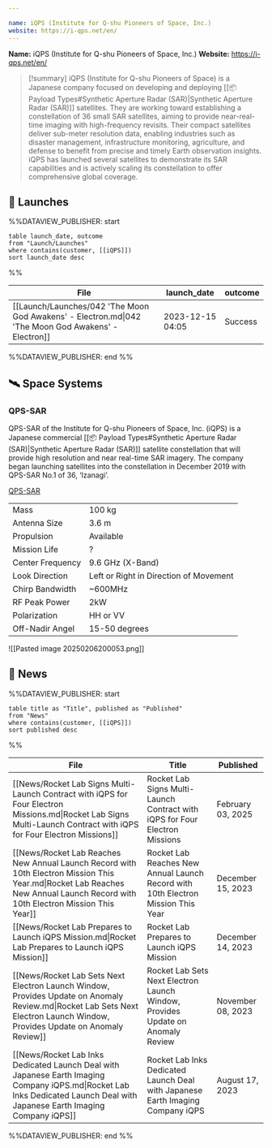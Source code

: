 ```yaml
---

name: iQPS (Institute for Q-shu Pioneers of Space, Inc.)
website: https://i-qps.net/en/
---
```


**Name:** iQPS (Institute for Q-shu Pioneers of Space, Inc.)
**Website:** https://i-qps.net/en/

>[!summary]
iQPS (Institute for Q-shu Pioneers of Space) is a Japanese company focused on developing and deploying [[📦 Payload Types#Synthetic Aperture Radar (SAR)|Synthetic Aperture Radar (SAR)]] satellites.
They are working toward establishing a constellation of 36 small SAR satellites, aiming to provide near-real-time imaging with high-frequency revisits. Their compact satellites deliver sub-meter resolution data, enabling industries such as disaster management, infrastructure monitoring, agriculture, and defense to benefit from precise and timely Earth observation insights.
iQPS has launched several satellites to demonstrate its SAR capabilities and is actively scaling its constellation to offer comprehensive global coverage.

## 🚀 Launches
%%DATAVIEW_PUBLISHER: start
```
table launch_date, outcome
from "Launch/Launches"
where contains(customer, [[iQPS]])
sort launch_date desc
```
%%

| File                                                                                                | launch_date      | outcome |
| --------------------------------------------------------------------------------------------------- | ---------------- | ------- |
| [[Launch/Launches/042 'The Moon God Awakens' - Electron.md\|042 'The Moon God Awakens' - Electron]] | 2023-12-15 04:05 | Success |

%%DATAVIEW_PUBLISHER: end %%

## 🛰️ Space Systems

### QPS-SAR

QPS-SAR of the Institute for Q-shu Pioneers of Space, Inc. (iQPS) is a Japanese commercial [[📦 Payload Types#Synthetic Aperture Radar (SAR)|Synthetic Aperture Radar (SAR)]] satellite constellation that will provide high resolution and near real-time SAR imagery. The company began launching satellites into the constellation in December 2019 with QPS-SAR No.1 of 36, ‘Izanagi’.

[QPS-SAR](https://i-qps.net/en/product/)

|                  |                                        |
| ---------------- | -------------------------------------- |
| Mass             | 100 kg                                 |
| Antenna Size     | 3.6 m                                  |
| Propulsion       | Available                              |
| Mission Life     | ?                                      |
| Center Frequency | 9.6 GHz (X-Band)                       |
| Look Direction   | Left or Right in Direction of Movement |
| Chirp Bandwidth  | ~600MHz                                |
| RF Peak Power    | 2kW                                    |
| Polarization     | HH or VV                               |
| Off-Nadir Angel  | 15-50 degrees                          |


![[Pasted image 20250206200053.png]]

## 📰 News
%%DATAVIEW_PUBLISHER: start
```
table title as "Title", published as "Published"
from "News"
where contains(customer, [[iQPS]])
sort published desc
```
%%

| File                                                                                                                                                                           | Title                                                                             | Published         |
| ------------------------------------------------------------------------------------------------------------------------------------------------------------------------------ | --------------------------------------------------------------------------------- | ----------------- |
| [[News/Rocket Lab Signs Multi-Launch Contract with iQPS for Four Electron Missions.md\|Rocket Lab Signs Multi-Launch Contract with iQPS for Four Electron Missions]]           | Rocket Lab Signs Multi-Launch Contract with iQPS for Four Electron Missions       | February 03, 2025 |
| [[News/Rocket Lab Reaches New Annual Launch Record with 10th Electron Mission This Year.md\|Rocket Lab Reaches New Annual Launch Record with 10th Electron Mission This Year]] | Rocket Lab Reaches New Annual Launch Record with 10th Electron Mission This Year  | December 15, 2023 |
| [[News/Rocket Lab Prepares to Launch iQPS Mission.md\|Rocket Lab Prepares to Launch iQPS Mission]]                                                                             | Rocket Lab Prepares to Launch iQPS Mission                                        | December 14, 2023 |
| [[News/Rocket Lab Sets Next Electron Launch Window, Provides Update on Anomaly Review.md\|Rocket Lab Sets Next Electron Launch Window, Provides Update on Anomaly Review]]     | Rocket Lab Sets Next Electron Launch Window, Provides Update on Anomaly Review    | November 08, 2023 |
| [[News/Rocket Lab Inks Dedicated Launch Deal with Japanese Earth Imaging Company iQPS.md\|Rocket Lab Inks Dedicated Launch Deal with Japanese Earth Imaging Company iQPS]]     | Rocket Lab Inks Dedicated Launch Deal with Japanese Earth Imaging Company iQPS    | August 17, 2023   |

%%DATAVIEW_PUBLISHER: end %%